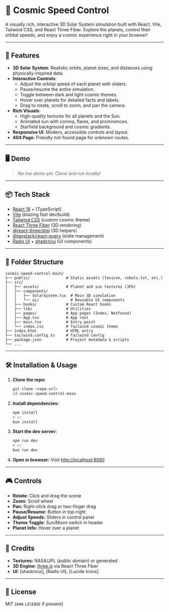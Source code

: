 # 🌌 Cosmic Speed Control

A visually rich, interactive 3D Solar System simulation built with React, Vite, Tailwind CSS, and React Three Fiber. Explore the planets, control their orbital speeds, and enjoy a cosmic experience right in your browser!

---

## 🚀 Features

- **3D Solar System**: Realistic orbits, planet sizes, and distances using physically-inspired data.
- **Interactive Controls**:
  - Adjust the orbital speed of each planet with sliders.
  - Pause/resume the entire simulation.
  - Toggle between dark and light cosmic themes.
  - Hover over planets for detailed facts and labels.
  - Drag to rotate, scroll to zoom, and pan the camera.
- **Rich Visuals**:
  - High-quality textures for all planets and the Sun.
  - Animated sun with corona, flares, and prominences.
  - Starfield background and cosmic gradients.
- **Responsive UI**: Modern, accessible controls and layout.
- **404 Page**: Friendly not-found page for unknown routes.

---

## 🖥️ Demo

> _No live demo yet. Clone and run locally!_

---

## 📦 Tech Stack

- [React 18](https://react.dev/) + [TypeScript]
- [Vite](https://vitejs.dev/) (blazing fast dev/build)
- [Tailwind CSS](https://tailwindcss.com/) (custom cosmic theme)
- [React Three Fiber](https://docs.pmnd.rs/react-three-fiber/) (3D rendering)
- [@react-three/drei](https://github.com/pmndrs/drei) (3D helpers)
- [@tanstack/react-query](https://tanstack.com/query/latest) (state management)
- [Radix UI](https://www.radix-ui.com/) + [shadcn/ui](https://ui.shadcn.com/) (UI components)

---

## 📁 Folder Structure

```
cosmic-speed-control-main/
├── public/                # Static assets (favicon, robots.txt, etc.)
├── src/
│   ├── assets/            # Planet and sun textures (JPG)
│   ├── components/
│   │   ├── SolarSystem.tsx  # Main 3D simulation
│   │   └── ui/              # Reusable UI components
│   ├── hooks/             # Custom React hooks
│   ├── lib/               # Utilities
│   ├── pages/             # App pages (Index, NotFound)
│   ├── App.tsx            # App root
│   ├── main.tsx           # Entry point
│   └── index.css          # Tailwind cosmic theme
├── index.html             # HTML entry
├── tailwind.config.ts     # Tailwind config
├── package.json           # Project metadata & scripts
└── ...
```

---

## 🛠️ Installation & Usage

1. **Clone the repo:**
   ```sh
   git clone <repo-url>
   cd cosmic-speed-control-main
   ```
2. **Install dependencies:**
   ```sh
   npm install
   # or
   bun install
   ```
3. **Start the dev server:**
   ```sh
   npm run dev
   # or
   bun run dev
   ```
4. **Open in browser:**
   Visit [http://localhost:8080](http://localhost:8080)

---

## 🎮 Controls

- **Rotate:** Click and drag the scene
- **Zoom:** Scroll wheel
- **Pan:** Right-click drag or two-finger drag
- **Pause/Resume:** Button in top-right
- **Adjust Speeds:** Sliders in control panel
- **Theme Toggle:** Sun/Moon switch in header
- **Planet Info:** Hover over a planet

---

## 📝 Credits

- **Textures:** NASA/JPL (public domain) or generated
- **3D Engine:** [three.js](https://threejs.org/) via React Three Fiber
- **UI:** [shadcn/ui], [Radix UI], [Lucide Icons]

---

## 📄 License

MIT (see `LICENSE` if present)
